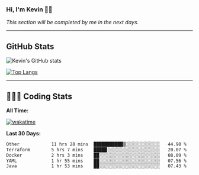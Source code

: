 ### Hi, I'm Kevin 👋🏻

_This section will be completed by me in the next days._


--- 
## GitHub Stats
![Kevin's GitHub stats](https://github-readme-stats.vercel.app/api?username=kevin-kraus&show_icons=true&theme=dark)

[![Top Langs](https://github-readme-stats.vercel.app/api/top-langs/?username=kevin-kraus&layout=compact&theme=dark)]()

---
## 🧑🏻‍💻 Coding Stats

**All Time:**

[![wakatime](https://wakatime.com/badge/user/2ee1869b-72a2-4c21-b5f7-e95432f5a1cf.svg?style=flat)](https://wakatime.com/@2ee1869b-72a2-4c21-b5f7-e95432f5a1cf)

**Last 30 Days:**

<!--START_SECTION:waka-->

```txt
Other            11 hrs 28 mins  ███████████▒░░░░░░░░░░░░░   44.98 %
Terraform        5 hrs 7 mins    █████░░░░░░░░░░░░░░░░░░░░   20.07 %
Docker           2 hrs 3 mins    ██░░░░░░░░░░░░░░░░░░░░░░░   08.09 %
YAML             1 hr 55 mins    ██░░░░░░░░░░░░░░░░░░░░░░░   07.56 %
Java             1 hr 53 mins    ██░░░░░░░░░░░░░░░░░░░░░░░   07.43 %
```

<!--END_SECTION:waka-->
